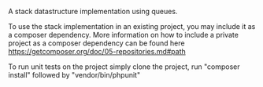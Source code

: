 A stack datastructure implementation using queues.

To use the stack implementation in an existing project, you may include it as a composer dependency. 
More information on how to include a private project as a composer dependency can be found here https://getcomposer.org/doc/05-repositories.md#path


To run unit tests on the project simply clone the project, run "composer install" followed by "vendor/bin/phpunit"
